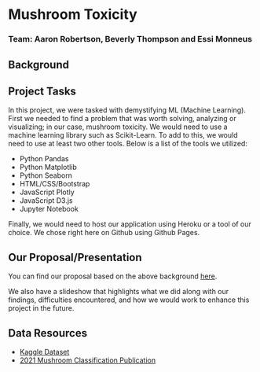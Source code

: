 # Mushroom Toxicity
### Team: Aaron Robertson, Beverly Thompson and Essi Monneus

## Background

## Project Tasks
In this project, we were tasked with demystifying ML (Machine Learning). First we needed to find a problem that was worth solving, analyzing or visualizing; in our case, mushroom toxicity. We would need to use a machine learning library such as Scikit-Learn. To add to this, we would need to use at least two other tools. Below is a list of the tools we utilized:  
* Python Pandas
* Python Matplotlib
* Python Seaborn
* HTML/CSS/Bootstrap
* JavaScript Plotly
* JavaScript D3.js
* Jupyter Notebook

Finally, we would need to host our application using Heroku or a tool of our choice. We chose right here on Github using Github Pages. 

## Our Proposal/Presentation
You can find our proposal based on the above background [here](Proposal.md).

We also have a slideshow that highlights what we did along with our findings, difficulties encountered, and how we would work to enhance this project in the future.

## Data Resources
* [Kaggle Dataset](https://www.kaggle.com/uciml/mushroom-classification)
* [2021 Mushroom Classification Publication](https://onlinelibrary.wiley.com/doi/full/10.1111/1541-4337.12708)
